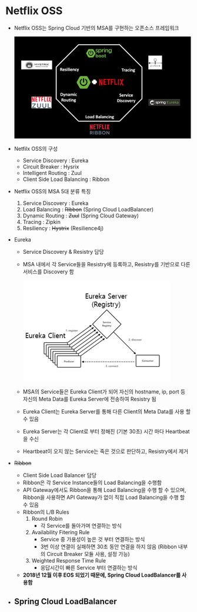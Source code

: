 # Netflix OSS

- Netflix OSS는 Spring Cloud 기반의 MSA를 구현하는 오픈소스 프레임워크

    ![netflix-oss-framework.webp](./assets/netflix-oss-framework.webp)

- Netfilx OSS의 구성
  - Service Discovery : Eureka
  - Circuit Breaker : Hysrix
  - Intelligent Routing : Zuul
  - Client Side Load Balancing : Ribbon
  
- Netflix OSS의 MSA 5대 분류 특징
  1. Service Discovery : Eureka
  2. Load Balancing : ~~Ribbon~~ (Spring Cloud LoadBalancer)
  3. Dynamic Routing : ~~Zuul~~ (Spring Cloud Gateway)
  4. Tracing : Zipkin 
  5. Resiliency : ~~Hystrix~~ (Resilience4j)

- Eureka
  - Service Discovery & Resistry 담당
  - MSA 내에서 각 Service들을 Resistry에 등록하고, Resistry를 기반으로 다른 서비스를 Discovery 함
  
     ![eureka](./assets/eureka.png)
  - MSA의 Service들은 Eureka Client가 되어 자신의 hostname, ip, port 등 자신의 Meta Data를 Eureka Server에 전송하여 Resistry 됨
  - Eureka Client는 Eureka Server를 통해 다른 Client의 Meta Data를 사용 할 수 있음
  - Eureka Server는 각 Client로 부터 정해진 (기본 30초) 시간 마다 Heartbeat을 수신
  - Heartbeat이 오지 않는 Service는 죽은 것으로 판단하고, Resistry에서 제거
  
- ~~Ribbon~~
  - Client Side Load Balancer 담당
  - Ribbon은 각 Service Instance들의 Load Balancing을 수행함
  - API Gateway에서도 Ribbon을 통해 Load Balancing을 수행 할 수 있으며, Ribbon을 사용하면 API Gateway가 없이 직접 Load Balancing을 수행 할 수 있음
  - Ribbon의 L/B Rules
    1. Round Robin
        - 각 Service를 돌아가며 연결하는 방식
    1. Availability Fitering Rule
         - Service 중 가용성이 높은 것 부터 연결하는 방식
         - 3번 이상 연결이 실패하면 30초 동안 연결을 하지 않음 (Ribbon 내부의 Circuit Breaker 모듈 사용, 설정 가능)
    2. Weighted Response Time Rule
         - 응답시간이 빠른 Service 부터 연결하는 방식
  - **2018년 12월 이후 EOS 되었기 때문에, Spring Cloud LoadBalancer를 사용함**

- Spring Cloud LoadBalancer
  -  


